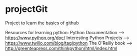 # projectGit
Project to learn the basics of github

Resources for learning python:
Python Documentation --> https://www.python.org/doc/
Interesting Python Projects --> https://www.twilio.com/blog/tag/python
The O'Reilly book --> http://greenteapress.com/thinkpython/html/index.html
